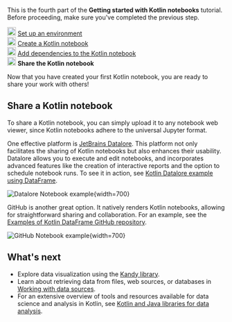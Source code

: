 [//]: # (title: Share your Kotlin notebook)

<microformat>
   <p>This is the fourth part of the <strong>Getting started with Kotlin notebooks</strong> tutorial. Before proceeding, make sure you've completed the previous step.</p>
   <p><img src="icon-1-done.svg" width="20" alt="First step"/> <a href="kotlin-notebook-set-up-env.md">Set up an environment</a><br/>
      <img src="icon-2-done.svg" width="20" alt="Second step"/> <a href="kotlin-notebook-create.md">Create a Kotlin notebook</a><br/>
      <img src="icon-3-done.svg" width="20" alt="Third step"/> <a href="kotlin-notebook-add-dependencies.md">Add dependencies to the Kotlin notebook</a><br/>      
      <img src="icon-4.svg" width="20" alt="Fourth step"/> <strong>Share the Kotlin notebook</strong><br/>
  </p>
</microformat>

Now that you have created your first Kotlin notebook, you are ready to share your work with others! 

## Share a Kotlin notebook

To share a Kotlin notebook, you can simply upload it to any notebook web viewer, since Kotlin notebooks adhere to the 
universal Jupyter format.

One effective platform is [JetBrains Datalore](https://datalore.jetbrains.com). 
This platform not only facilitates the sharing of Kotlin notebooks but also enhances their usability.
Datalore allows you to execute and edit notebooks, and incorporates advanced features like the creation of interactive 
reports and the option to schedule notebook runs. To see it in action, see [Kotlin Datalore example using DataFrame](https://datalore.jetbrains.com/report/static/KQKedA4jDrKu63O53gEN0z/B5YeMMONSAR78FgKQ9yJyW).

![Datalore Notebook example](datalore-example.png){width=700}

GitHub is another great option. It natively renders Kotlin notebooks, allowing for straightforward sharing and collaboration.
For an example, see the [Examples of Kotlin DataFrame GitHub repository](https://github.com/Kotlin/dataframe/blob/master/examples/notebooks/titanic/Titanic.ipynb).

![GitHub Notebook example](github-notebook.png){width=700}

## What's next

* Explore data visualization using the [Kandy library](data-analysis-visualization.md).
* Learn about retrieving data from files, web sources, or databases in [Working with data sources](data-analysis-work-with-data-sources.md).
* For an extensive overview of tools and resources available for data science and analysis in Kotlin, see [Kotlin and Java libraries for data analysis](data-science-libraries.md).